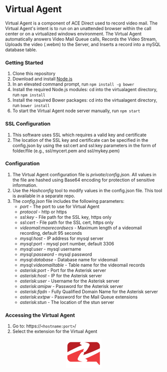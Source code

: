 # Virtual Agent  

Virtual Agent is a component of ACE Direct used to record video mail. The Virtual Agent's intent is to run on an unattended browser within the call center or on a virtualized windows environment. The Virtual Agent automatically answers Video Mail Queue calls, Records the Video Stream, Uploads the video (.webm) to the Server, and Inserts a record into a mySQL database table.  

### Getting Started
1. Clone this repository
1. Download and install [Node.js](https://nodejs.org/en/)
1. In an elevated command prompt, run `npm install -g bower`
1. Install the required Node.js modules: cd into the virtualagent directory, run `npm install`
1. Install the required Bower packages: cd into the virtualagent directory, run `bower install`
1. To start the Virtual Agent node server manually, run `npm start`

### SSL Configuration
1. This software uses SSL which requires a valid key and certificate
1. The location of the SSL key and certificate can be specified in the config.json by using the ssl:cert and ssl:key parameters in the form of folder/file (e.g., ssl/mycert.pem and ssl/mykey.pem)

### Configuration
1. The Virtual Agent configuration file is _private/config.json_. All values in the file are hashed using Base64 encoding for protection of sensitive information.
1. Use the _Hashconfig_ tool to modify values in the config.json file. This tool is available in a separate repo.
1. The _config.json_ file includes the following parameters:
    * _port_ - The port to use for Virtual Agent
    * _protocol_ - http or https
    * _ssl:key_ - File path for the SSL key, https only
    * _ssl:cert_ - File path for the SSL cert, https only
    * _videomail:maxrecordsecs_ - Maximum length of a videomail recording, default 95 seconds
    * _mysql:host_ - IP address for mysql server
    * _mysql:port_ - mysql port number, default 3306
    * _mysql:user_ - mysql username
    * _mysql:password_ - mysql password
    * _mysql:database_ - Database name for videomail
    * _mysql:videomailtable_ - Table name for the videomail records
    * _asterisk:port_ - Port for the Asterisk server
    * _asterisk:host_ - IP for the Asterisk server
    * _asterisk:user_ - Username for the Asterisk server
    * _asterisk:amipw_ - Password for the Asterisk server
    * _asterisk:fqdn_ - Fully Qualified Domain Name for the Asterisk server
    * _asterisk:extpw_ - Password for the Mail Queue extensions 
    * _asterisk:stun_ - The location of the stun server

### Accessing the Virtual Agent
1. Go to: https://`<hostname:port>`/
1. Select the extension for the Virtual Agent




<p align="center">
    <img src='adsmall.png'/>
</p>